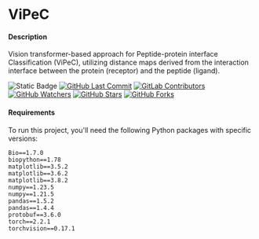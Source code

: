 # ViPeC

#### Description

Vision transformer-based approach for Peptide-protein interface Classification (ViPeC), utilizing distance maps derived from the interaction interface between the protein (receptor) and the peptide (ligand).

![Static Badge](https://img.shields.io/badge/build-v1.0.0-blue?label=version)
[![GitHub Last Commit](https://img.shields.io/github/last-commit/LBS-UFMG/ViPeC)](https://github.com/LBS-UFMG/ViPeC/commits)
[![GitLab Contributors](https://img.shields.io/gitlab/contributors/LBS-UFMG/ViPeC)](https://github.com/LBS-UFMG/ViPeC)
[![GitHub Watchers](https://img.shields.io/github/watchers/LBS-UFMG/ViPeC?style=social)](https://github.com/LBS-UFMG/ViPeC)
[![GitHub Stars](https://img.shields.io/github/stars/LBS-UFMG/ViPeC?style=social)](https://github.com/LBS-UFMG/ViPeC)
[![GitHub Forks](https://img.shields.io/github/forks/LBS-UFMG/ViPeC?style=social)](https://github.com/LBS-UFMG/ViPeC)

#### Requirements

To run this project, you'll need the following Python packages with specific versions:

```
Bio==1.7.0
biopython==1.78
matplotlib==3.5.2
matplotlib==3.6.2
matplotlib==3.8.2
numpy==1.23.5
numpy==1.21.5
pandas==1.5.2
pandas==1.4.4
protobuf==3.6.0
torch==2.2.1
torchvision==0.17.1
```